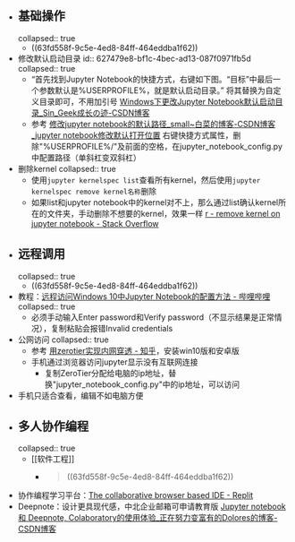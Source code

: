 - ## 基础操作
  collapsed:: true
	- ((63fd558f-9c5e-4ed8-84ff-464eddba1f62))
- 修改默认启动目录
  id:: 627479e8-bf1c-4bec-ad13-087f0971fb5d
  collapsed:: true
	- “首先找到Jupyter Notebook的快捷方式，右键如下图。“目标”中最后一个参数默认是%USERPROFILE%，就是默认启动目录。” 将其替换为自定义目录即可，不用加引号 [Windows下更改Jupyter Notebook默认启动目录_Sin_Geek成长の迹-CSDN博客](https://blog.csdn.net/sin_geek/article/details/78172132?utm_source=blogxgwz1)
	- 参考 [修改jupyter notebook的默认路径_small~白菜的博客-CSDN博客_jupyter notebook修改默认打开位置](https://blog.csdn.net/woniuyc/article/details/121986086) 右键快捷方式属性，删除"%USERPROFILE%/"及前面的空格，在jupyter_notebook_config.py中配置路径（单斜杠变双斜杠）
- 删除kernel
  collapsed:: true
	- 使用`jupyter kernelspec list`查看所有kernel，然后使用`jupyter kernelspec remove kernel名称`删除
	- 如果list和jupyter notebook中的kernel对不上，那么通过list确认kernel所在的文件夹，手动删除不想要的kernel，效果一样 [r - remove kernel on jupyter notebook - Stack Overflow](https://stackoverflow.com/questions/42635310/remove-kernel-on-jupyter-notebook)
- ## 远程调用
  collapsed:: true
	- ((63fd558f-9c5e-4ed8-84ff-464eddba1f62))
- 教程：[远程访问Windows 10中Jupyter Notebook的配置方法 - 哔哩哔哩](https://www.bilibili.com/read/cv9010361)
  collapsed:: true
	- 必须手动输入Enter password和Verify password（不显示结果是正常情况），复制粘贴会报错Invalid credentials
- 公网访问
  collapsed:: true
	- 参考 [用zerotier实现内网穿透 - 知乎](https://zhuanlan.zhihu.com/p/422171986)，安装win10版和安卓版
	- 手机通过浏览器访问jupyter显示没有互联网连接
		- 复制ZeroTier分配给电脑的ip地址，替换"jupyter_notebook_config.py"中的ip地址，可以访问
- 手机只适合查看，编辑不如电脑方便
- ## 多人协作编程
  collapsed:: true
	- [[软件工程]]
		- >((63fd558f-9c5e-4ed8-84ff-464eddba1f62))
- 协作编程学习平台：[The collaborative browser based IDE - Replit](https://replit.com/)
- Deepnote：设计更具现代感，中北企业邮箱可申请教育版 [Jupyter notebook 和 Deepnote, Colaboratory的使用体验_正在努力变富有的Dolores的博客-CSDN博客](https://blog.csdn.net/caicau/article/details/118937955)